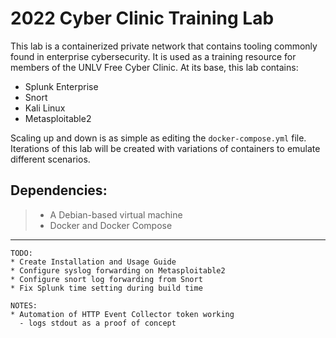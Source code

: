 # 2022 Cyber Clinic Training Lab

This lab is a containerized private network that contains tooling commonly found in enterprise cybersecurity. It is used as a training resource for members of the UNLV Free Cyber Clinic. At its base, this lab contains:

* Splunk Enterprise
* Snort
* Kali Linux
* Metasploitable2

Scaling up and down is as simple as editing the `docker-compose.yml` file. Iterations of this lab will be created with variations of containers to emulate different scenarios.

## Dependencies:

> * A Debian-based virtual machine
> * Docker and Docker Compose
---

```
TODO:
* Create Installation and Usage Guide
* Configure syslog forwarding on Metasploitable2
* Configure snort log forwarding from Snort
* Fix Splunk time setting during build time

NOTES:
* Automation of HTTP Event Collector token working
  - logs stdout as a proof of concept
```
